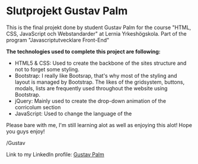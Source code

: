 <h1>Slutprojekt Gustav Palm</h1>

This is the final projekt done by student Gustav Palm for the course "HTML, CSS, JavaScript och Webstandarder" at Lernia Yrkeshögskola. Part of the program "Javascriptutvecklare Front-End"

<strong>The technologies used to complete this project are following:</strong>
<ul>
	<li>HTML5 & CSS: Used to create the backbone of the sites structure and not to forget some styling.</li>
	<li>Bootstrap: I really like Bootsrap, that's why most of the styling and layout is managed by Bootstrap. The likes of the gridsystem, buttons, modals, lists are frequently used throughout the website using Bootstrap.</li>
	<li>jQuery: Mainly used to create the drop-down animation of the corricolum section</li>
	<li>JavaScript: Used to change the language of the </li>
</ul>

Please bare with me, I'm still learning alot as well as enjoying this alot! Hope you guys enjoy!

/Gustav

Link to my LinkedIn profile: <a href="https://www.linkedin.com/in/gustav-palm-53393a114?trk=nav_responsive_tab_profile 
">Gustav Palm</a>